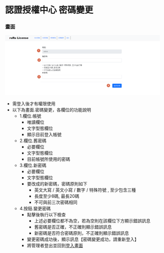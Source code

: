 # 認證授權中心 密碼變更

### <div id="view">畫面</div>
![畫面]

* 需登入後才有權限使用
* 以下為畫面.密碼變更，各欄位的功能說明
    * 1.欄位.帳號
        * 唯讀欄位
        * 文字型態欄位
        * 顯示目前登入帳號
    * 2.欄位.舊密碼
        * 必要欄位
        * 文字型態欄位
        * 目前帳號所使用的密碼
    * 3.欄位.新密碼
        * 必要欄位
        * 文字型態欄位
        * 要改成的新密碼，密碼原則如下
            * 英文大寫 / 英文小寫 / 數字 / 特殊符號 , 至少包含三種
            * 長度至少8碼, 最長20碼
            * 不可與前三次密碼相同
    * 4.按鈕.變更密碼
        * 點擊後執行以下檢查
            * 上述必要欄位都不為空，若為空則在該欄位下方顯示錯誤訊息
            * 舊密碼是否正確，不正確則顯示錯誤訊息
            * 新密碼是否符合密碼原則，不正確則顯示錯誤訊息
        * 變更密碼成功後，顯示訊息【密碼變更成功，請重新登入】
        * 將管理者登出並回到[登入畫面](../login/README.md)



[畫面]:attachment/password_view.png "畫面"